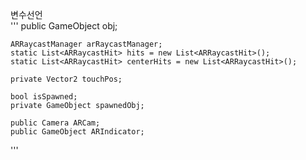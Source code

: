 변수선언   
''' 
    public GameObject obj;

    ARRaycastManager arRaycastManager;
    static List<ARRaycastHit> hits = new List<ARRaycastHit>();
    static List<ARRaycastHit> centerHits = new List<ARRaycastHit>();

    private Vector2 touchPos;

    bool isSpawned;
    private GameObject spawnedObj;

    public Camera ARCam;
    public GameObject ARIndicator;

'''
